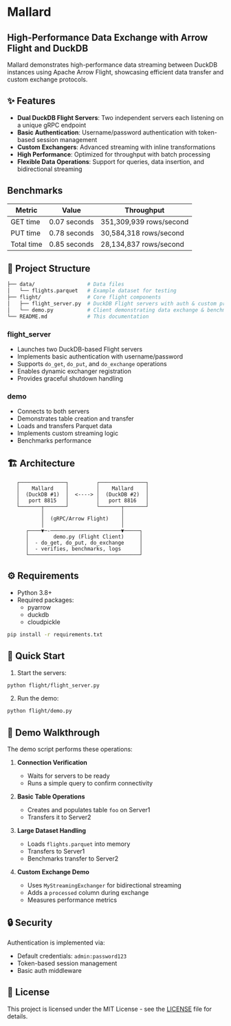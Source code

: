 # Mallard

## High-Performance Data Exchange with Arrow Flight and DuckDB

Mallard demonstrates high-performance data streaming between DuckDB instances using Apache Arrow Flight, showcasing efficient data transfer and custom exchange protocols.

## ✨ Features

- **Dual DuckDB Flight Servers**: Two independent servers each listening on a unique gRPC endpoint
- **Basic Authentication**: Username/password authentication with token-based session management
- **Custom Exchangers**: Advanced streaming with inline transformations
- **High Performance**: Optimized for throughput with batch processing
- **Flexible Data Operations**: Support for queries, data insertion, and bidirectional streaming

## Benchmarks

| Metric     | Value        | Throughput              |
| ---------- | ------------ | ----------------------- |
| GET time   | 0.07 seconds | 351,309,939 rows/second |
| PUT time   | 0.78 seconds | 30,584,318 rows/second  |
| Total time | 0.85 seconds | 28,134,837 rows/second  |

## 📂 Project Structure

```bash
├── data/                 # Data files
│   └── flights.parquet   # Example dataset for testing
├── flight/               # Core flight components
│   ├── flight_server.py  # DuckDB Flight servers with auth & custom protocols
│   └── demo.py           # Client demonstrating data exchange & benchmarking
└── README.md             # This documentation
```

### flight_server

- Launches two DuckDB-based Flight servers
- Implements basic authentication with username/password
- Supports `do_get`, `do_put`, and `do_exchange` operations
- Enables dynamic exchanger registration
- Provides graceful shutdown handling

### demo

- Connects to both servers
- Demonstrates table creation and transfer
- Loads and transfers Parquet data
- Implements custom streaming logic
- Benchmarks performance

## 🏗 Architecture

```
   ┌───────────────┐         ┌───────────────┐
   │    Mallard    │         │    Mallard    │
   │  (DuckDB #1)  │  <----> │  (DuckDB #2)  │
   │   port 8815   │         │   port 8816   │
   └───────┬───────┘         └───────┬───────┘
           │                         │
           │  (gRPC/Arrow Flight)    │
           │                         │
      ┌────▼─-───────────────────────▼─────┐
      │        demo.py (Flight Client)     │
      │  - do_get, do_put, do_exchange     │
      │  - verifies, benchmarks, logs      │
      └────────────────────────────────────┘
```

## ⚙️ Requirements

- Python 3.8+
- Required packages:
  - pyarrow
  - duckdb
  - cloudpickle

```bash
pip install -r requirements.txt
```

## 🚀 Quick Start

1. Start the servers:

```bash
python flight/flight_server.py
```

2. Run the demo:

```bash
python flight/demo.py
```

## 📖 Demo Walkthrough

The demo script performs these operations:

1. **Connection Verification**
   - Waits for servers to be ready
   - Runs a simple query to confirm connectivity

2. **Basic Table Operations**
   - Creates and populates table `foo` on Server1
   - Transfers it to Server2

3. **Large Dataset Handling**
   - Loads `flights.parquet` into memory
   - Transfers to Server1
   - Benchmarks transfer to Server2

4. **Custom Exchange Demo**
   - Uses `MyStreamingExchanger` for bidirectional streaming
   - Adds a `processed` column during exchange
   - Measures performance metrics

## 🔒 Security

Authentication is implemented via:

- Default credentials: `admin:password123`
- Token-based session management
- Basic auth middleware

## 📝 License

This project is licensed under the MIT License - see the [LICENSE](LICENSE) file for details.
